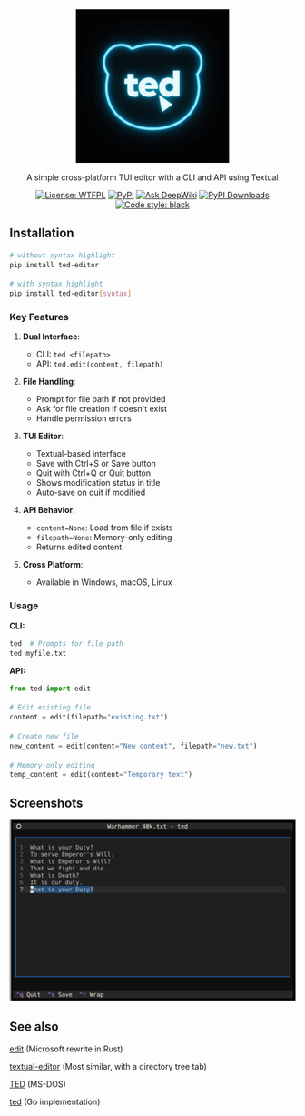 
<div align="center">

<!-- TODO: Add a screenshot -->
<!-- TODO: Make the text in ted logo partially selected, and put a cursor around the selected area, use monospace font for the text -->

<img src="https://raw.githubusercontent.com/james4ever0/ted/master/logo/ted-black.jpeg" alt="logo" width="270"/>

<p align="center">A simple cross-platform TUI editor with a CLI and API using Textual</p>
<p align="center">
<a href="https://github.com/james4ever0/ted/blob/master/LICENSE"><img alt="License: WTFPL" src="https://img.shields.io/badge/license-UNLICENSE-green.svg?style=flat"></a>
<a href="https://pypi.org/project/ted-editor/"><img alt="PyPI" src="https://img.shields.io/pypi/v/ted-editor"></a>
<a href="https://deepwiki.com/James4Ever0/ted"><img src="https://deepwiki.com/badge.svg" alt="Ask DeepWiki"></a>
<a href="https://pepy.tech/projects/ted-editor"><img src="https://static.pepy.tech/badge/ted-editor" alt="PyPI Downloads"></a>
<a href="https://github.com/james4ever0/ted"><img alt="Code style: black" src="https://img.shields.io/badge/code%20style-black-000000.svg"></a>
</p>
</div>


## Installation
```bash
# without syntax highlight
pip install ted-editor

# with syntax highlight
pip install ted-editor[syntax]
```

### Key Features

1. **Dual Interface**:
   - CLI: `ted <filepath>`
   - API: `ted.edit(content, filepath)`

2. **File Handling**:
   - Prompt for file path if not provided
   - Ask for file creation if doesn't exist
   - Handle permission errors

3. **TUI Editor**:
   - Textual-based interface
   - Save with Ctrl+S or Save button
   - Quit with Ctrl+Q or Quit button
   - Shows modification status in title
   - Auto-save on quit if modified

4. **API Behavior**:
   - `content=None`: Load from file if exists
   - `filepath=None`: Memory-only editing
   - Returns edited content

5. **Cross Platform**:
   - Available in Windows, macOS, Linux

### Usage

**CLI:**
```bash
ted  # Prompts for file path
ted myfile.txt
```

**API:**
```python
from ted import edit

# Edit existing file
content = edit(filepath="existing.txt")

# Create new file
new_content = edit(content="New content", filepath="new.txt")

# Memory-only editing
temp_content = edit(content="Temporary text")
```

## Screenshots

![Demo](https://raw.githubusercontent.com/james4ever0/ted/master/logo/demo.png)

## See also

[edit](https://github.com/microsoft/edit) (Microsoft rewrite in Rust)

[textual-editor](https://github.com/kyrlian/textual-editor) (Most similar, with a directory tree tab)

[TED](https://texteditors.org/cgi-bin/wiki.pl?TED) (MS-DOS)

[ted](https://github.com/robdelacruz/ted) (Go implementation)
